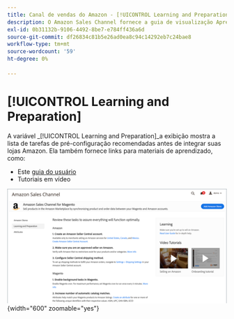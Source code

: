 ```yaml
---
title: Canal de vendas do Amazon - [!UICONTROL Learning and Preparation]
description: O Amazon Sales Channel fornece a guia de visualização Aprendizagem e preparação para fornecer acesso fácil a uma lista de tarefas de configuração e recursos informativos.
exl-id: 0b31132b-9106-4492-8be7-e784ff436a6d
source-git-commit: df26834c81b5e26ad0ea8c94c14292eb7c24bae8
workflow-type: tm+mt
source-wordcount: '59'
ht-degree: 0%

---
```


# [!UICONTROL Learning and Preparation]

A variável _[!UICONTROL Learning and Preparation]_a exibição mostra a lista de tarefas de pré-configuração recomendadas antes de integrar suas lojas Amazon. Ela também fornece links para materiais de aprendizado, como:

- Este [guia do usuário](./overview.md)
- Tutoriais em vídeo

![Exibição de aprendizado e preparação](assets/learning-preparation.png){width="600" zoomable="yes"}
